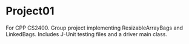 # Project01
For CPP CS2400. Group project implementing ResizableArrayBags and LinkedBags. Includes J-Unit testing files and a driver main class.
